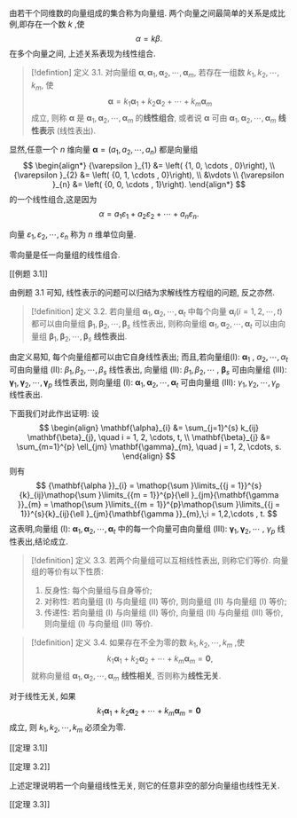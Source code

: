由若干个同维数的向量组成的集合称为向量组. 两个向量之间最简单的关系是成比例,即存在一个数 $k$ ,使
$$
\alpha = {k\beta }\text{.}
$$
在多个向量之间, 上述关系表现为线性组合.

> [!defintion] 定义 3.1. 
> 对向量组 $\mathbf{\alpha },{\mathbf{\alpha }}_{1},{\mathbf{\alpha }}_{2},\cdots ,{\mathbf{\alpha }}_{m}$, 若存在一组数 ${k}_{1},{k}_{2},\cdots ,{k}_{m}$, 使
> $$
> \mathbf{\alpha } = {k}_{1}{\mathbf{\alpha }}_{1} + {k}_{2}{\mathbf{\alpha }}_{2} + \cdots + {k}_{m}{\mathbf{\alpha }}_{m}
> $$
> 成立, 则称 $\mathbf{\alpha }$ 是 ${\mathbf{\alpha }}_{1},{\mathbf{\alpha }}_{2},\cdots ,{\mathbf{\alpha }}_{m}$ 的**线性组合**, 或者说 $\mathbf{\alpha }$ 可由 ${\mathbf{\alpha }}_{1},{\mathbf{\alpha }}_{2},\cdots ,{\mathbf{\alpha }}_{m}$ **线性表示** (线性表出).

显然,任意一个 $n$ 维向量 $\mathbf{\alpha } = \left( {{a}_{1},{a}_{2},\cdots ,{a}_{n}}\right)$ 都是向量组
$$
\begin{align*}
{\varepsilon }_{1} &= \left( {1, 0, \cdots , 0}\right), \\
{\varepsilon }_{2} &= \left( {0, 1, \cdots , 0}\right), \\
&\vdots \\
{\varepsilon }_{n} &= \left( {0, 0, \cdots , 1}\right).
\end{align*}
$$
的一个线性组合,这是因为 $$\alpha = {a}_{1}{\varepsilon }_{1} + {a}_{2}{\varepsilon }_{2} + \cdots + {a}_{n}{\varepsilon }_{n} .$$

向量 ${\varepsilon }_{1},{\varepsilon }_{2},\cdots ,{\varepsilon }_{n}$ 称为 $n$ 维单位向量.

零向量是任一向量组的线性组合.

[[例题 3.1]]

由例题 3.1 可知, 线性表示的问题可以归结为求解线性方程组的问题, 反之亦然.

> [!definition] 定义 3.2. 
> 若向量组 ${\mathbf{\alpha }}_{1},{\mathbf{\alpha }}_{2},\cdots ,{\mathbf{\alpha }}_{t}$ 中每个向量 ${\mathbf{\alpha }}_{i}\left( {i = 1,2,\cdots , t}\right)$ 都可以由向量组 ${\mathbf{\beta }}_{1},{\mathbf{\beta }}_{2},\cdots ,{\mathbf{\beta }}_{s}$ 线性表出, 则称向量组 ${\mathbf{\alpha }}_{1},{\mathbf{\alpha }}_{2},\cdots ,{\mathbf{\alpha }}_{t}$ 可以由向量组 ${\mathbf{\beta }}_{1},{\mathbf{\beta }}_{2},\cdots ,{\mathbf{\beta }}_{s}$ **线性表出**.

由定义易知, 每个向量组都可以由它自身线性表出; 而且,若向量组(I): ${\mathbf{\alpha }}_{1}$ , ${\alpha }_{2},\cdots ,{\alpha }_{t}$ 可由向量组 (II): ${\beta }_{1},{\beta }_{2},\cdots ,{\beta }_{s}$ 线性表出, 向量组 (II): ${\beta }_{1},{\beta }_{2},\cdots$ , ${\mathbf{\beta }}_{s}$ 可由向量组 (III): ${\mathbf{\gamma }}_{1},{\mathbf{\gamma }}_{2},\cdots ,{\mathbf{\gamma }}_{p}$ 线性表出, 则向量组 (I): ${\mathbf{\alpha }}_{1},{\mathbf{\alpha }}_{2},\cdots ,{\mathbf{\alpha }}_{t}$ 可由向量组 (III): ${\gamma }_{1},{\gamma }_{2},\cdots ,{\gamma }_{p}$ 线性表出.

下面我们对此作出证明: 设
$$
\begin{align}
\mathbf{\alpha}_{i} &= \sum_{j=1}^{s} k_{ij} \mathbf{\beta}_{j}, \quad i = 1, 2, \cdots, t, \\
\mathbf{\beta}_{j} &= \sum_{m=1}^{p} \ell_{jm} \mathbf{\gamma}_{m}, \quad j = 1, 2, \cdots, s.
\end{align}
$$
则有
$$
{\mathbf{\alpha }}_{i} = \mathop{\sum }\limits_{{j = 1}}^{s}{k}_{ij}\mathop{\sum }\limits_{{m = 1}}^{p}{\ell }_{jm}{\mathbf{\gamma }}_{m} = \mathop{\sum }\limits_{{m = 1}}^{p}\mathop{\sum }\limits_{{j = 1}}^{s}{k}_{ij}{\ell }_{jm}{\mathbf{\gamma }}_{m},\;i = 1,2,\cdots , t.
$$
这表明,向量组 (I): ${\mathbf{\alpha }}_{1},{\mathbf{\alpha }}_{2},\cdots ,{\mathbf{\alpha }}_{t}$ 中的每一个向量可由向量组 (III): ${\mathbf{\gamma }}_{1},{\mathbf{\gamma }}_{2},\cdots$ , ${\gamma }_{p}$ 线性表出,结论成立.

> [!definition] 定义 3.3. 
> 若两个向量组可以互相线性表出, 则称它们等价.
> 向量组的等价有以下性质:
> 1. 反身性: 每个向量组与自身等价;
> 2. 对称性: 若向量组 (I) 与向量组 (II) 等价, 则向量组 (II) 与向量组 (I) 等价;
> 3. 传递性: 若向量组 (I) 与向量组 (II) 等价, 向量组 (II) 与向量组 (III) 等价, 则向量组 (I) 与向量组 (III) 等价.

> [!definition] 定义 3.4. 
> 如果存在不全为零的数 ${k}_{1},{k}_{2},\cdots ,{k}_{m}$ ,使
> $$
> {k}_{1}{\mathbf{\alpha }}_{1} + {k}_{2}{\mathbf{\alpha }}_{2} + \cdots + {k}_{m}{\mathbf{\alpha }}_{m} = \mathbf{0},
> $$
> 就称向量组 ${\mathbf{\alpha }}_{1},{\mathbf{\alpha }}_{2},\cdots ,{\mathbf{\alpha }}_{m}$ **线性相关**, 否则称为**线性无关**.

对于线性无关, 如果
$$
{k}_{1}{\mathbf{\alpha }}_{1} + {k}_{2}{\mathbf{\alpha }}_{2} + \cdots + {k}_{m}{\mathbf{\alpha }}_{m} = \mathbf{0}
$$
成立, 则 ${k}_{1},{k}_{2},\cdots ,{k}_{m}$ 必须全为零.

[[定理 3.1]]

[[定理 3.2]]

上述定理说明若一个向量组线性无关, 则它的任意非空的部分向量组也线性无关.

[[定理 3.3]]